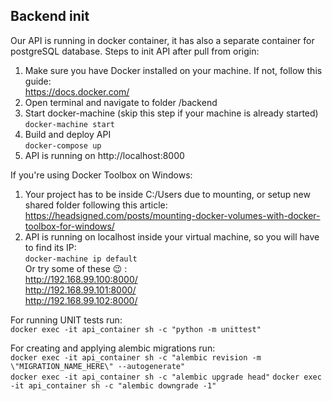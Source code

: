## Backend init
Our API is running in docker container, it has also a separate container for postgreSQL database.
Steps to init API after pull from origin:
 1. Make sure you have Docker installed on your machine. If not, follow this guide:  
 https://docs.docker.com/
 2. Open terminal and navigate to folder /backend
 3. Start docker-machine (skip this step if your machine is already started)  
 `docker-machine start`
 4. Build and deploy API   
 `docker-compose up`
 5. API is running on http://localhost:8000 
 
 If you're using Docker Toolbox on Windows:
 1. Your project has to be inside C:/Users due to mounting, or setup new shared folder following this article:  
 https://headsigned.com/posts/mounting-docker-volumes-with-docker-toolbox-for-windows/
 2. API is running on localhost inside your virtual machine, so you will have to find its IP:  
  `docker-machine ip default`  
  Or try some of these :wink: :  
  http://192.168.99.100:8000/  
  http://192.168.99.101:8000/  
  http://192.168.99.102:8000/  
 
 For running UNIT tests run:  
 `docker exec -it api_container sh -c "python -m unittest"`    
  
 For creating and applying alembic migrations run:  
 `docker exec -it api_container sh -c "alembic revision -m \"MIGRATION_NAME_HERE\" --autogenerate"`  
 `docker exec -it api_container sh -c "alembic upgrade head"`
 `docker exec -it api_container sh -c "alembic downgrade -1"`  